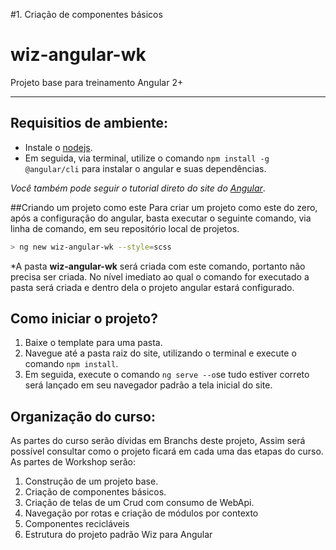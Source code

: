 #1. Criação de componentes básicos

# wiz-angular-wk
Projeto base para treinamento Angular 2+

----
## Requisitios de ambiente:
* Instale o [nodejs](https://nodejs.org/).
* Em seguida, via terminal, utilize o comando `npm install -g @angular/cli` para instalar o angular e suas dependências. 

*Você também pode seguir o tutorial direto do site do [Angular](https://angular.io/guide/quickstart)*.

##Criando um projeto como este
Para criar um projeto como este do zero, após a configuração do angular, basta executar o seguinte comando, via linha de comando, em seu repositório local de projetos.

```bash
> ng new wiz-angular-wk --style=scss
```

*A pasta **wiz-angular-wk** será criada com este comando, portanto não precisa ser criada. No nível imediato ao qual o comando for executado a pasta será criada e dentro dela o projeto angular estará configurado.

## Como iniciar o projeto?
1. Baixe o template para uma pasta.
2. Navegue até a pasta raiz do site, utilizando o terminal e execute o comando `npm install`.
3. Em seguida, execute o comando `ng serve --o`se tudo estiver correto será lançado em seu navegador padrão a tela inicial do site.

## Organização do curso:
As partes do curso serão dívidas em Branchs deste projeto, Assim será possível consultar como o projeto ficará em cada uma das etapas do curso. As partes de Workshop serão:

1. Construção de um projeto base.
2. Criação de componentes básicos.
3. Criação de telas de um Crud com consumo de WebApi.
4. Navegação por rotas e criação de módulos por contexto
5. Componentes recicláveis
6. Estrutura do projeto padrão Wiz para Angular